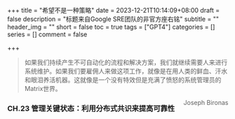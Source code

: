 +++
title = "希望不是一种策略"
date = 2023-12-21T10:14:09+08:00
draft = false
description = "标题来自Google SRE团队的非官方座右铭"
subtitle = ""
header_img = ""
short = false
toc = true
tags = ["GPT4"]
categories = []
series = []
comment = false

+++

> 如果我们持续产生不可自动化的流程和解决方案，我们就继续需要人来进行系统维护。如果我们要雇佣人来做这项工作，就像是在用人类的鲜血、汗水和眼泪养活机器。这就像是一个没有特效但是充满了愤怒的系统管理员的Matrix世界。
>
> <span style="float: right;"> Joseph Bironas</span>

### CH.23 管理关键状态：利用分布式共识来提高可靠性


